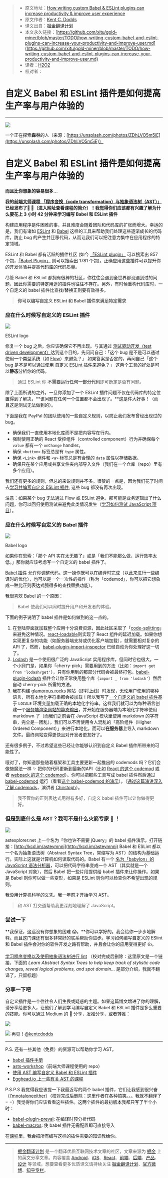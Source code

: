 
> * 原文地址：[How writing custom Babel & ESLint plugins can increase productivity & improve user experience](https://medium.com/@kentcdodds/how-writing-custom-babel-and-eslint-plugins-can-increase-your-productivity-and-improve-user-fd6dd8076e26)
> * 原文作者：[Kent C. Dodds](https://medium.com/@kentcdodds)
> * 译文出自：[掘金翻译计划](https://github.com/xitu/gold-miner)
> * 本文永久链接：[https://github.com/xitu/gold-miner/blob/master/TODO/how-writing-custom-babel-and-eslint-plugins-can-increase-your-productivity-and-improve-user.md](https://github.com/xitu/gold-miner/blob/master/TODO/how-writing-custom-babel-and-eslint-plugins-can-increase-your-productivity-and-improve-user.md)
> * 译者：[H2O2](https://github.com/H2O-2)
> * 校对者：

# 自定义 Babel 和 ESLint 插件是如何提高生产率与用户体验的

---

![](https://cdn-images-1.medium.com/max/2000/1*5eWvduloSZ5sSGd0TGUSWA.jpeg)

一个正在探索**森林**的人（来源：[https://unsplash.com/photos/ZDhLVO5m5iE](https://unsplash.com/photos/ZDhLVO5m5iE)）

# 自定义 Babel 和 ESLint 插件是如何提高生产率与用户体验的

**而且比你想象的容易很多...**

**我的[前端大师课程 「程序变换（code transformation）与抽象语法树（AST）」](https://frontendmasters.com/courses/linting-asts/)已经发布了🎉 🎊（进入网址查看课程的简介）！我觉得你们应该都有兴趣了解为什么要花上 3 小时 42 分钟来学习编写 Babel 和 ESLint 插件**

构建应用程序是件困难的事，并且难度会随着团队和代码库的扩张而增大。幸运的是，我们有诸如 [ESLint](http://eslint.org/) 和 [Babel](https://babeljs.io/) 这样的工具来帮助我们处理这些逐渐成长的代码库，防止 bug 的产生并迁移代码，从而让我们可以把注意力集中在应用程序的特定领域。

ESLint 和 Babel 都有活跃的插件社区 (如今 [「ESLint plugin」](https://www.npmjs.com/search?q=eslint%20plugin&amp;page=1&amp;ranking=optimal) 可以搜索出 857 个包，[「Babel Plugin」](https://www.npmjs.com/search?q=babel%20plugin) 则可以搜索出 1781 个包)。正确应用这些插件可以提升你的开发体验并提高代码库的代码质量。

尽管 Babel 和 ESLint 都拥有很棒的社区，你往往会遇到全世界都没遇到过的问题，因此你需要的特定用途的插件也往往不存在。另外，有时候重构代码库时，一个自定义的 babel 插件比查找/替换正则要有效得多。

> **你可以编写自定义 ESLint 和 Babel 插件来满足特定需求**

### 应在什么时候写自定义的 ESLint 插件

![](https://cdn-images-1.medium.com/max/1200/1*w18mlu-5XnwPK9rQn0JYeQ.png)

ESLint logo

修复一个 bug 之后，你应该确保它不再出现。与其通过 [测试驱动开发（test driven development）](https://egghead.io/lessons/javascript-use-test-driven-development)达到这个目的，先问问自己：「这个 bug 是不是可以通过使用一个类型系统（如 [Flow](https://flow.org/)）来避免？」 如果答案是否定的，再问自己「这个 bug 是不是可以通过使用 [自定义 ESLint 插件](http://eslint.org/docs/developer-guide/working-with-rules)来避免？」 这两个工具的好处是可以**静态**分析你的代码。

> 通过 ESLint 你 **不需要运行任何一部分代码**即可断定是否有问题。

除了上面所说的之外，一旦你添加了一个 ESLint 插件问题不仅在代码库的特定位置得到了解决，**该问题在任何一个位置都不会出现了。**这是件大好事！（而且这是测试无法做到的）。

下面是我在 PayPal 的团队使用的一些自定义规则，以防止我们发布曾经出现过的 bug。

- 确保我们一直使用本地化库而不是把内容写在行内。
- 强制使用正确的 React 受控组件（controlled component）行为并确保每个 `value` 都有一个 `onChange` handler。
- 确保 `<button>` 标签总是有 `type` 属性。
- 确保 `<Link>` 组件和 `<a>` 标签总是有合理的 `data` 属性以存储数据。
- 确保只在某个应用或共享文件夹内部导入文件（我们在一个仓库（repo）里有多个应用）。

我们还有更多的规则，但总的来说规则并不多。很赞的一点是，因为我们花了时间去[学习并编写自定义 ESLint 插件](http://kcd.im/fm-asts), 这些 bug 都没有再次出现。

注意：如果某个 bug 无法通过 Flow 或 ESLint 避免，那可能是业务逻辑出了什么问题，你可以回归使用测试来避免此类情况发生（[学习如何测试 JavaScript 项目](http://kcd.im/fm-testing)）。

### 应在什么时候写自定义的 Babel 插件

![](https://cdn-images-1.medium.com/max/1200/1*ZuncrF7DO9VeF1LusgFmPw.png)

Babel logo

如果你在思索：「那个 API 实在太无趣了」或是「我们不能那么做，运行效率太低。」那你就应该考虑写一个自定义的 babel 插件了。

[Babel 插件](https://babeljs.io/docs/plugins/) 允许你调整代码。这一操作既可以在编译时完成（以此来进行一些编译时的优化），也可以是一个一次性的操作（称为「codemod」，你可以把它想象成一种比正则表达式强得多的查找替换功能）。

我很喜欢 Babel 的一个原因：

> Babel 使我们可以同时提升用户和开发者的体验。

下面的例子说明了 babel 插件是如何做到的这一点的。

1. 在登陆界面就加载整个应用十分浪费资源，因此社区采取了「[code-splitting](https://webpack.js.org/guides/code-splitting/)」来避免这种情况。[react-loadable](https://github.com/thejameskyle/react-loadable)则实现了 React 组件的延迟加载。如果你想实现更复杂的功能（如服务器端支持或优化客户端加载），就需要相对复杂的 API 了，然而，[babel-plugin-import-inspector](https://github.com/thejameskyle/react-loadable/blob/3a9d9cf34abff075f3ec7919732f95dc6d9453a4/README.md#babel-plugin-import-inspector) 已经自动为你处理好这一切了。
2. [Lodash](https://lodash.com/) 是一个使用很广泛的 JavaScript 实用程序库，但同时它也很大。一个小窍门是，如果你「cherry-pick」需要用到的方法（比如：`import get from 'lodash/get'`），只有你用到的那部分代码会被最终打包。[babel-plugin-lodash](https://github.com/lodash/babel-plugin-lodash) 插件会让你正常使用整个库（`import _ from 'lodash'`）然后自动 cherry-pick 所需的方法。
3. 我在构建 [glamorous.rocks](https://rc.glamorous.rocks/) 网站（即将上线）时发现，无论用户使用的哪种语言，所有本地化字符串都会被加载！所以我写了[一个自定义的 babel 插件](https://github.com/kentcdodds/glamorous-website/blob/7ab245a4f99af9f217fd9b7d63f59dae1814f08e/other/babel-plugin-l10n-loader.js)基于 `LOCALE` 环境变量加载正确的本地化字符串。这样我们就可以为每种语言创建一个[服务端渲染网站的静态输出](https://github.com/zeit/next.js/blob/dba24dac9db97dfce07fbdb1725f5ed1f9a40811/readme.md#static-html-export)，并开始在服务器端为本地化字符串使用 markdown 了（而我们之前会在 JavaScript 模块里使用 markdown 的字符串，完全是一团乱）。我们可以不再使用令人混乱的「高阶组件（Higher Ordered Component）」来进行本地化，而可以**在服务器上**导入 markdown 文件。最终网站变得更快且对开发者更友好了。

还有很多例子，不过希望这些已经让你能够认识到自定义 Babel 插件所带来的可能性了。

哦对了，你知道那些随着框架和工具主要更新一起推出的 codemods 吗？它们会像施魔法一样 ✨ 把你的代码更新到最新的API（比如 [React 的这个 codemod](https://github.com/reactjs/react-codemod) 或者 [webpack 的这个 codemod](https://github.com/webpack/webpack-cli/blob/master/lib/migrate.js)）。你可以把那些工具写成 babel 插件然后通过 [babel-codemod](https://github.com/square/babel-codemod) 运行（看看[这个 babel-codemod 的演示](https://www.youtube.com/watch?v=Vj9MOXbC43A&amp;index=1&amp;list=PLV5CVI1eNcJipUVm6RDsOQti_MzHImUMD)）。（[通过这篇演讲深入了解 codemods](https://www.youtube.com/watch?v=d0pOgY8__JM)，演讲者 [Chirstoph](https://medium.com/@cpojer)）。

> 我不管你的正则表达式用得有多好，自定义 babel 插件可以让你做得更好。

### 但是到底什么是 AST？我可不是什么火箭专家 🚀 ！

![](https://cdn-images-1.medium.com/max/1200/1*MEh3npM0n7DG5r5Kt0Znmg.png)

astexplorer.net 上一个名为「你也许不需要 jQuery」的 babel 插件演示。打开链接：[http://kcd.im/asteymnnj](http://kcd.im/asteymnnj)
Babel 和 ESLint 都以一个名为抽象语法树（Abstract Syntax Tree，常缩写为 AST）的结构为基础运行。实际上这就是计算机如何读取代码的。Babel 有一个 [名为「babylon」的 JavaScript 语法分析器](https://github.com/babel/babylon)，可以把代码字符串变成一个 AST（其实就是一个 JavaScript 对象），然后 Babel 把一些片段提供给 babel 插件来让你操作。如果是 Babel 则你可以做一些变形，如果是 ESLint 则你可以检查你不希望出现的规则。

我没用计算机科学的文凭。我一年前才开始学习 AST。

> 和 AST 打交道帮助我更深刻地理解了 JavaScript。

### 尝试一下

**我保证，这远没有你想象的困难 😱。**你可以学好的。我会给你一步步地解释。而且这门课还有很多非常好的联系帮助你进步。学习如何编写自定义的 ESlint 和 Babel 插件会对你的软件开发之路有帮助，并且会让你的应用变得更好 👍。

[学习程序变换以及使用抽象语法树进行 lint](http://kcd.im/fm-asts) （校对完成后删除：这里原文是一个链接，下面的 *Learn Abstract Syntax Trees to help keep track of stylistic code changes, reveal logical problems, and spot domain…* 是部分介绍，我就不翻译了，只留标题）

### 分享一下吧

自定义插件是一个往往令人们生畏或疑惑的主题。如果这篇博文增进了你的理解，请分享给更多人，让他们了解到学习编写自定义 Babel 和 ESLint 插件是多么重要的技能。你可以通过 Medium 的 💚 分享，[发推分享](https://twitter.com/intent/tweet?text=%22How%20writing%20custom%20Babel%20%26%20ESLint%20plugins%20can%20increase%20productivity%20%26%20improve%20user%20experience%22%20https://medium.com/@kentcdodds/fd6dd8076e26%20by%20@kentcdodds%20%F0%9F%91%8D)，或者转推：

[![](https://ws4.sinaimg.cn/large/006tNc79gy1fi6vcdrs4jj315c0wan2n.jpg)](https://twitter.com/kentcdodds/status/886945519909711872)

![](https://cdn-images-1.medium.com/max/1600/1*sjisq4ValabuxUpLAm0O5w.png)
再见！[@kentcdodds](https://twitter.com/kentcdodds)

---

P.S. 还有一些其他（免费）的资源可以帮助你学习 AST。

- [babel 插件手册](https://github.com/thejameskyle/babel-handbook/blob/master/translations/en/plugin-handbook.md)
- [asts-workshop](https://github.com/kentcdodds/asts-workshop)（前端大师课程使用的 repo）
- [使用 AST 编写自定义 Babel 和 ESLint 插件](https://www.youtube.com/watch?v=VBscbcm2Mok&amp;index=1&amp;list=PLV5CVI1eNcJgNqzNwcs4UKrlJdhfDjshf&amp;t=192s)
- [Egghead.io 上一些有关 AST 的课程](http://kcd.im/egghead-asts)

P.S.P.S 我觉得我应该提一下我最近写的两个 babel 插件，它们让我感到很兴奋（[I’m](https://twitter.com/threepointone/status/885884698093899777)[not](https://twitter.com/mitchellhamiltn/status/886441807420182528)[alone](https://twitter.com/rauchg/status/886449097770541057)[either](https://twitter.com/souporserious/status/886803870743121920)）（校对完成后删除：这里作者在各种搞笑。。。我就不翻译了= =）我觉得你们应该看看这些插件。这两个插件的最初版本我都只写了半个小时：

- [babel-plugin-preval](https://github.com/kentcdodds/babel-plugin-preval): 在编译时预分析代码
- [babel-macros](https://github.com/kentcdodds/babel-macros): 使 babel 插件无需配置即可直接导入

在[课程](http://kcd.im/fm-asts)里，我会把所有编写这样的插件需要的知识教给你。


---

> [掘金翻译计划](https://github.com/xitu/gold-miner) 是一个翻译优质互联网技术文章的社区，文章来源为 [掘金](https://juejin.im) 上的英文分享文章。内容覆盖 [Android](https://github.com/xitu/gold-miner#android)、[iOS](https://github.com/xitu/gold-miner#ios)、[React](https://github.com/xitu/gold-miner#react)、[前端](https://github.com/xitu/gold-miner#前端)、[后端](https://github.com/xitu/gold-miner#后端)、[产品](https://github.com/xitu/gold-miner#产品)、[设计](https://github.com/xitu/gold-miner#设计) 等领域，想要查看更多优质译文请持续关注 [掘金翻译计划](https://github.com/xitu/gold-miner)、[官方微博](http://weibo.com/juejinfanyi)、[知乎专栏](https://zhuanlan.zhihu.com/juejinfanyi)。
